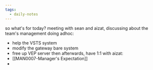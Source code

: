 ```yaml
---
tags:
  - daily-notes
---
```

so what's for today?
meeting with sean and aizat, discussing about the team's management
doing adhoc:
- help the VSTS system
- modify the gateway bare system
- free up VEP server
then afterwards, have 1:1 with aizat:
- [[MAN0007-Manager's Expectation]]
- 
